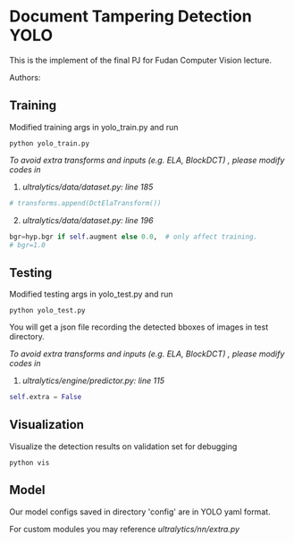 # Document Tampering Detection YOLO

This is the implement of the final PJ for Fudan Computer Vision lecture.

Authors: 

## Training

Modified training args in yolo_train.py and run

```
python yolo_train.py
```

_To avoid extra transforms and inputs (e.g. ELA, BlockDCT) , please modify codes in_

1. _ultralytics/data/dataset.py: line 185_

```python
# transforms.append(DctElaTransform())
```

2. _ultralytics/data/dataset.py: line 196_

```python
bgr=hyp.bgr if self.augment else 0.0,  # only affect training.
# bgr=1.0
```

## Testing

Modified testing args in yolo_test.py and run

```
python yolo_test.py
```

You will get a json file recording the detected bboxes of images in test directory.

_To avoid extra transforms and inputs (e.g. ELA, BlockDCT) , please modify codes in_

1. _ultralytics/engine/predictor.py: line 115_

```python
self.extra = False
```

## Visualization

Visualize the detection results on validation set for debugging

```
python vis
```

## Model 

Our model configs saved in directory 'config' are in YOLO yaml format.

For custom modules you may reference _ultralytics/nn/extra.py_

